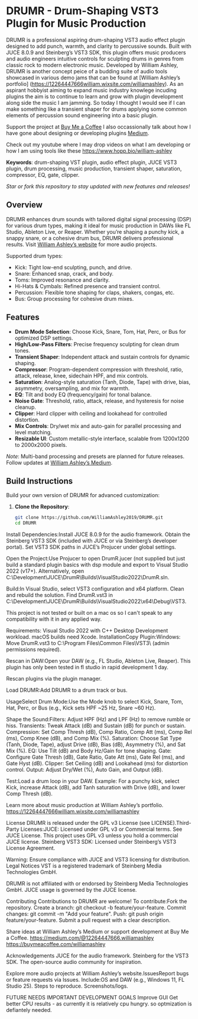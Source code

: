 # DRUMR - Drum-Shaping VST3 Plugin for Music Production

DRUMR is a professional aspiring drum-shaping VST3 audio effect plugin designed to add punch, warmth, and clarity to percussive sounds.
Built with JUCE 8.0.9 and Steinberg’s VST3 SDK, this plugin offers music producers and audio engineers intuitive controls for sculpting
drums in genres from classic rock to modern electronic music.
Developed by William Ashley, DRUMR is another concept peice of a budding suite of audio tools showcased in various demo jams
that can be found at [William Ashley’s portfolio] (https://12264447666william.wixsite.com/williamashley). As an aspirant hobbyist aiming to expand music industry knowlege incuding plugins the aim is to continue to learn and grow with plugin development along side the music I am jamming.
So today I thought I would see if I can make something like a transient shaper for drums applying some common elements of percussion
sound engineering into a basic plugin. 

Support the project at [Buy Me a Coffee](https://buymeacoffee.com/williamashley) 
I also occassionally talk about how I have gone about designing or developing plugins [Medium](https://medium.com/@12264447666.williamashley).

Check out my youtube where I may drop videos on what I am developing or how I am using tools like these https://www.hopp.bio/william-ashley

**Keywords**: drum-shaping VST plugin, audio effect plugin, JUCE VST3 plugin, drum processing, music production, transient shaper, saturation, compressor, EQ, gate, clipper.

*Star or fork this repository to stay updated with new features and releases!*

## Overview

DRUMR enhances drum sounds with tailored digital signal processing (DSP) for various drum types, making it ideal for music production in DAWs like FL Studio, Ableton Live, or Reaper. Whether you’re shaping a punchy kick, a snappy snare, or a cohesive drum bus, DRUMR delivers professional results. Visit [William Ashley’s website](https://12264447666william.wixsite.com/williamashley) for more audio projects.

Supported drum types:
- Kick: Tight low-end sculpting, punch, and drive.
- Snare: Enhanced snap, crack, and body.
- Toms: Improved resonance and clarity.
- Hi-Hats & Cymbals: Refined presence and transient control.
- Percussion: Flexible tone shaping for claps, shakers, congas, etc.
- Bus: Group processing for cohesive drum mixes.

## Features
- **Drum Mode Selection**: Choose Kick, Snare, Tom, Hat, Perc, or Bus for optimized DSP settings.
- **High/Low-Pass Filters**: Precise frequency sculpting for clean drum tones.
- **Transient Shaper**: Independent attack and sustain controls for dynamic shaping.
- **Compressor**: Program-dependent compression with threshold, ratio, attack, release, knee, sidechain HPF, and mix controls.
- **Saturation**: Analog-style saturation (Tanh, Diode, Tape) with drive, bias, asymmetry, oversampling, and mix for warmth.
- **EQ**: Tilt and body EQ (frequency/gain) for tonal balance.
- **Noise Gate**: Threshold, ratio, attack, release, and hysteresis for noise cleanup.
- **Clipper**: Hard clipper with ceiling and lookahead for controlled distortion.
- **Mix Controls**: Dry/wet mix and auto-gain for parallel processing and level matching.
- **Resizable UI**: Custom metallic-style interface, scalable from 1200x1200 to 2000x2000 pixels.

*Note*: Multi-band processing and presets are planned for future releases. Follow updates at [William Ashley’s Medium](https://medium.com/@12264447666.williamashley).

## Build Instructions
Build your own version of DRUMR for advanced customization:

1. **Clone the Repository**:
   ```bash
   git clone https://github.com/WilliamAshley2019/DRUMR.git
   cd DRUMR

Install Dependencies:Install JUCE 8.0.9 for the audio framework.
Obtain the Steinberg VST3 SDK (included with JUCE or via Steinberg’s developer portal).
Set VST3 SDK paths in JUCE’s Projucer under global settings.

Open the Project:Use Projucer to open DrumR.jucer (not supplied but just build a standard plugin basics with dsp module and export to Visual Studio 2022 (v17+).
Alternatively, open C:\Development\JUCE\DrumR\Builds\VisualStudio2022\DrumR.sln.

Build:In Visual Studio, select VST3 configuration and x64 platform.
Clean and rebuild the solution.
Find DrumR.vst3 in C:\Development\JUCE\DrumR\Builds\VisualStudio2022\x64\Debug\VST3.

This project is not tested or built on a mac os so I can't speak to any compatibility with it in any applied way.

Requirements: Visual Studio 2022 with C++ Desktop Development workload. macOS builds need Xcode.
InstallationCopy Plugin:Windows: Move DrumR.vst3 to C:\Program Files\Common Files\VST3\ (admin permissions required).

Rescan in DAW:Open your DAW (e.g., FL Studio, Ableton Live, Reaper). This plugin has only been tested in fl studio in rapid development
1 day.

Rescan plugins via the plugin manager.

Load DRUMR:Add DRUMR to a drum track or bus.

UsageSelect Drum Mode:Use the Mode knob to select Kick, Snare, Tom, Hat, Perc, or Bus (e.g., Kick sets HPF ~25 Hz, Snare ~60 Hz).

Shape the Sound:Filters: Adjust HPF (Hz) and LPF (Hz) to remove rumble or hiss.
Transients: Tweak Attack (dB) and Sustain (dB) for punch or sustain.
Compression: Set Comp Thresh (dB), Comp Ratio, Comp Att (ms), Comp Rel (ms), Comp Knee (dB), and Comp Mix (%).
Saturation: Choose Sat Type (Tanh, Diode, Tape), adjust Drive (dB), Bias (dB), Asymmetry (%), and Sat Mix (%).
EQ: Use Tilt (dB) and Body Hz/Gain for tone shaping.
Gate: Configure Gate Thresh (dB), Gate Ratio, Gate Att (ms), Gate Rel (ms), and Gate Hyst (dB).
Clipper: Set Ceiling (dB) and Lookahead (ms) for distortion control.
Output: Adjust Dry/Wet (%), Auto Gain, and Output (dB).

Test:Load a drum loop in your DAW.
Example: For a punchy kick, select Kick, increase Attack (dB), add Tanh saturation with Drive (dB), and lower Comp Thresh (dB).

Learn more about music production at William Ashley’s portfolio. https://12264447666william.wixsite.com/williamashley

License DRUMR is released under the GPL v3 License (see LICENSE).Third-Party 
Licenses:JUCE: Licensed under GPL v3 or Commercial terms. See JUCE License. 
This project uses GPL v3 unless you hold a commercial JUCE license.
Steinberg VST3 SDK: Licensed under Steinberg’s VST3 License Agreement.

Warning: Ensure compliance with JUCE and VST3 licensing for distribution.
Legal Notices
VST is a registered trademark of Steinberg Media Technologies GmbH.

DRUMR is not affiliated with or endorsed by Steinberg Media Technologies GmbH.
JUCE usage is governed by the JUCE license.

Contributing
Contributions to DRUMR are welcome! To contribute:Fork the repository.
Create a branch: git checkout -b feature/your-feature.
Commit changes: git commit -m "Add your feature".
Push: git push origin feature/your-feature.
Submit a pull request with a clear description.

Share ideas at William Ashley’s Medium or support development at Buy Me a Coffee.
https://medium.com/@12264447666.williamashley
https://buymeacoffee.com/williamashley




Acknowledgements
JUCE for the audio framework.
Steinberg for the VST3 SDK.
The open-source audio community for inspiration.

Explore more audio projects at William Ashley’s website.IssuesReport bugs or feature requests via Issues.
Include:OS and DAW (e.g., Windows 11, FL Studio 25).
Steps to reproduce.
Screenshots/logs.









FUTURE NEEDS IMPORTANT DEVELOPMENT GOALS
Improve GUI
Get better CPU results - as currently it is relatively cpu hungry. so optmization is defiantely needed.
